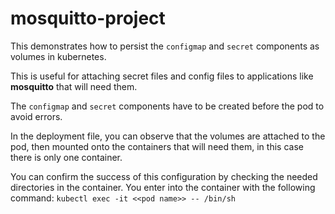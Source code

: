 # mosquitto-project

This demonstrates how to persist the `configmap` and `secret` components
as volumes in kubernetes.

This is useful for attaching secret files and config files to applications
like **mosquitto** that will need them.

The `configmap` and `secret` components have to be created before the pod
to avoid errors.

In the deployment file, you can observe that the volumes are attached to
the pod, then mounted onto the containers that will need them, in this case
there is only one container.

You can confirm the success of this configuration by checking the needed 
directories in the container. You enter into the container with the
following command:
`kubectl exec -it <<pod name>> -- /bin/sh` 
